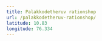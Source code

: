 ```yaml
---
title: Palakkodetheruv rationshop
url: /palakkodetheruv-rationshop/
latitude: 10.83
longitude: 76.334
---
```

